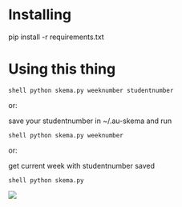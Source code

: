 # Installing
pip install -r requirements.txt

# Using this thing

```shell python skema.py weeknumber studentnumber```

or:

save your studentnumber in ~/.au-skema and run

```shell python skema.py weeknumber```

or:

get current week with studentnumber saved

```shell python skema.py```

![](http://c.kristian.io/image/2C1V2H0P0k19/Screen%20Shot%202012-08-21%20at%2016.52.07.png)
